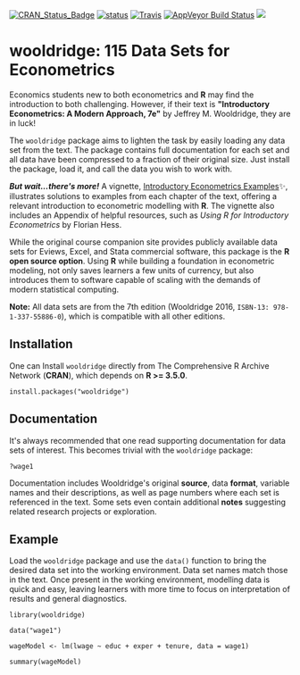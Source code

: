 

[![CRAN_Status_Badge](https://www.r-pkg.org/badges/version/wooldridge)](https://cran.r-project.org/package=wooldridge)
[![status](https://tinyverse.netlify.com/badge/wooldridge)](https://CRAN.R-project.org/package=wooldridge)
[![Travis](https://travis-ci.org/JustinMShea/wooldridge.svg?branch=master)](https://travis-ci.org/JustinMShea/wooldridge) [![AppVeyor Build Status](https://ci.appveyor.com/api/projects/status/github/JustinMShea/wooldridge?branch=master&svg=true)](https://ci.appveyor.com/project/JustinMShea/wooldridge)   [![](https://cranlogs.r-pkg.org/badges/wooldridge)](https://CRAN.R-project.org/package=wooldridge)

# wooldridge: 115 Data Sets for Econometrics 

Economics students new to both econometrics and **R** may find the introduction to both challenging. However, if their text is **"Introductory Econometrics: A Modern Approach, 7e"** by Jeffrey M. Wooldridge, they are in luck!

The `wooldridge` package aims to lighten the task by easily loading any data set from the text. The package contains full documentation for each set and all data have been compressed to a fraction of their original size. Just install the package, load it, and call the data you wish to work with.

_**But wait...there's more!**_ A vignette, [Introductory Econometrics Examples](https://justinmshea.github.io/wooldridge/articles/Introductory-Econometrics-Examples.html):sparkles:, illustrates solutions to examples from each chapter of the text, offering a relevant introduction to econometric modelling with **R**. The vignette also includes an Appendix of helpful resources, such as *Using R for Introductory Econometrics* by Florian Hess.


While the original course companion site provides publicly available data sets for Eviews, Excel, and Stata commercial software, this package is the **R open source option**. Using **R** while building a foundation in econometric modeling, not only saves learners a few units of currency, but also introduces them to software capable of scaling with the demands of modern statistical computing.

**Note:** All data sets are from the 7th edition (Wooldridge 2016, `ISBN-13: 978-1-337-55886-0`), which is compatible with all other editions.


## Installation


One can Install `wooldridge` directly from The Comprehensive R Archive Network (**CRAN**), which depends on **R >= 3.5.0**.


```{r}
install.packages("wooldridge")
```
## Documentation 

It's always recommended that one read supporting documentation for data sets of interest. This becomes trivial with the `wooldridge` package:

```{r}
?wage1
```

Documentation includes Wooldridge's original **source**, data **format**, variable names and their descriptions, as well as page numbers where each set is referenced in the text. Some sets even contain additional **notes** suggesting related research projects or exploration.

## Example

Load the `wooldridge` package and use the `data()` function to bring the desired data set into the working environment. Data set names match those in the text. Once present in the working environment, modelling data is quick and easy, leaving learners with more time to focus on interpretation of results and general diagnostics.

```{r}
library(wooldridge)

data("wage1")

wageModel <- lm(lwage ~ educ + exper + tenure, data = wage1)

summary(wageModel)
```




